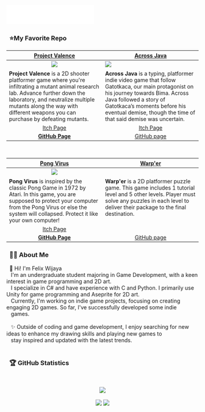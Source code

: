 <img src="images/svg/header_en.svg"></img>
### &nbsp; ⭐My Favorite Repo
<table align="center">
  <thead>
    <tr>
      <th width="50%" align="center"><a href="https://github.com/Felixwijaya04/Project-Valence">Project Valence</a></th>
      <th width="50%" align="center"><a href="https://github.com/Felixwijaya04/Across-Java">Across Java</a></th>
    </tr>
  </thead>
  <tbody>
    <tr>
      <td align="center"><img src="https://github.com/Felixwijaya04/Felixwijaya04/blob/main/images/unity%20TG10%202024-05-27%2023-41-48%20(3).gif"/></td>
      <td><img src="https://github.com/Felixwijaya04/Felixwijaya04/blob/main/images/Across-Java.gif"/></td>
    </tr>
    <tr>
      <td valign="text-top"><b>Project Valence</b> is a 2D shooter platformer game where you're infiltrating a mutant animal research lab. Advance further down the laboratory, and neutralize multiple mutants along the way with different weapons you can purchase by defeating mutants.</td>
      <td valign="text-top"><b>Across Java</b> is a typing, platformer indie video game that follow Gatotkaca, our main protagonist on his journey towards Bima. Across Java followed a story of Gatotkaca’s moments before his eventual demise, though the time of that said demise was uncertain.</td>
    </tr>
    <tr>
      <td align="center"><a href="https://bgdc.itch.io/project-valence">Itch Page</td>
      <td align="center"><a href="https://juan-xavier.itch.io/across-java">Itch Page</td>
    </tr>
    <tr>
      <td align="center"><a href="https://github.com/Felixwijaya04/Project-Valence"><b>GitHub Page</b></td>
      <td align="center"><a href="https://github.com/Felixwijaya04/Across-Java">GitHub page</td>
    </tr>
  </tbody>
</table>
        
<br/>

<table align="center">
<thead>
  <tr>
    <th width="50%" align="center"><a href="https://github.com/Felixwijaya04/Pong-Virus">Pong Virus</a></th>
    <th width="50%" align="center"><a href="https://github.com/Felixwijaya04/Warp-er">Warp'er</a></th>
  </tr>
</thead>
<tbody>
  <tr>
    <td align="center"><img src="https://github.com/Felixwijaya04/Felixwijaya04/blob/main/images/PONG2D%202024-05-28%2000-24-56.gif"/></td>
    <td></td>
  </tr>
  <tr>
    <td valign="text-top"><b>Pong Virus</b> is inspired by the classic Pong Game in 1972 by Atari. In this game, you are supposed to protect your computer from the Pong Virus or else the system will collapsed. Protect it like your own computer!</td>
    <td valign="text-top"><b>Warp'er</b> is a 2D platformer puzzle game. This game includes 1 tutorial level and 5 other levels. Player must solve any puzzles in each level to deliver their package to the final destination.</td>
  </tr>
  <tr>
    <td align="center"><a href="https://felixde-cat.itch.io/pong-virus">Itch Page</td>
  </tr>
  <tr>
    <td align="center"><a href="https://github.com/Felixwijaya04/Pong-Virus"><b>GitHub Page</b></td>
    <td align="center"><a href="https://github.com/Felixwijaya04/Warp-er">GitHub page</td>
  </tr>
</tbody>
</table>   

        
### &nbsp; 🕵🏻 About Me

&nbsp;&nbsp;👋 Hi! I'm Felix Wijaya <br>&nbsp;&nbsp;  I'm an undergraduate student majoring in Game Development, with a keen interest in game programming and 2D art. <br>&nbsp;&nbsp; I specialize in C# and have experience with C and Python. I primarily use Unity for game programming and Aseprite for 2D art.<br>&nbsp;&nbsp; Currently, I'm working on indie game projects, focusing on creating engaging 2D games. So far, I've successfully developed some indie<br>&nbsp;&nbsp; games. <br><br>&nbsp;&nbsp; ✨ Outside of coding and game development, I enjoy searching for new ideas to enhance my drawing skills and playing new games to<br>&nbsp;&nbsp; stay inspired and updated with the latest trends.<br><br>

### &nbsp; 🏆 GitHub Statistics

  <br/>
    <p align="center">
        <img height="150px" src="https://github-readme-streak-stats.herokuapp.com/?user=Felixwijaya04&theme=nightowl&hide_border=true" />
    </p>
    <p align="center">
        <img height="150px" src="https://github-readme-stats.vercel.app/api?username=Felixwijaya04&theme=nightowl&hide_border=true&include_all_commits=true&count_private=true" /> <img height="150px" src="https://github-readme-stats.vercel.app/api/top-langs/?username=Felixwijaya04&theme=nightowl&hide_border=true&include_all_commits=true&count_private=true&layout=compact" />
    </p>






